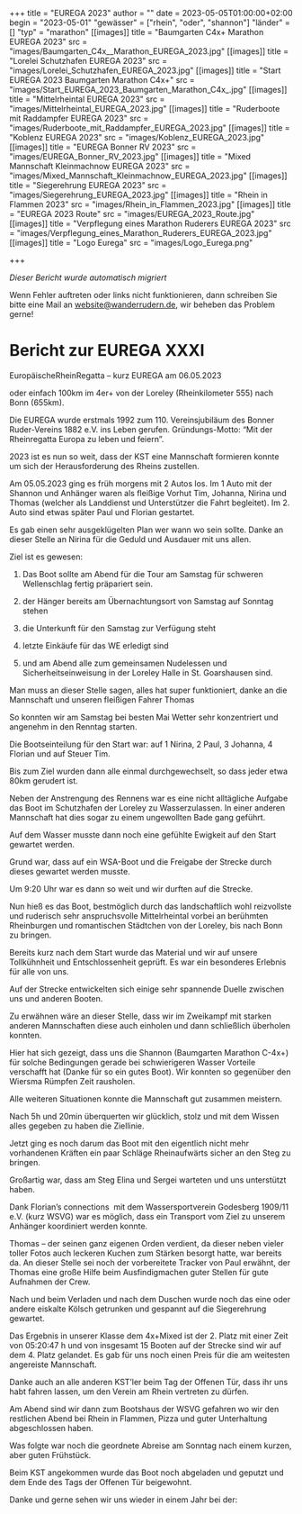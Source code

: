 +++
title = "EUREGA 2023"
author = ""
date = 2023-05-05T01:00:00+02:00
begin = "2023-05-01"
"gewässer" = ["rhein", "oder", "shannon"]
"länder" = []
"typ" = "marathon"
[[images]]
title = "Baumgarten C4x+ Marathon EUREGA 2023"
src = "images/Baumgarten_C4x__Marathon_EUREGA_2023.jpg"
[[images]]
title = "Lorelei Schutzhafen EUREGA 2023"
src = "images/Lorelei_Schutzhafen_EUREGA_2023.jpg"
[[images]]
title = "Start EUREGA 2023 Baumgarten Marathon C4x+"
src = "images/Start_EUREGA_2023_Baumgarten_Marathon_C4x_.jpg"
[[images]]
title = "Mittelrheintal EUREGA 2023"
src = "images/Mittelrheintal_EUREGA_2023.jpg"
[[images]]
title = "Ruderboote mit Raddampfer EUREGA 2023"
src = "images/Ruderboote_mit_Raddampfer_EUREGA_2023.jpg"
[[images]]
title = "Koblenz EUREGA 2023"
src = "images/Koblenz_EUREGA_2023.jpg"
[[images]]
title = "EUREGA Bonner RV 2023"
src = "images/EUREGA_Bonner_RV_2023.jpg"
[[images]]
title = "Mixed Mannschaft Kleinmachnow EUREGA 2023"
src = "images/Mixed_Mannschaft_Kleinmachnow_EUREGA_2023.jpg"
[[images]]
title = "Siegerehrung EUREGA 2023"
src = "images/Siegerehrung_EUREGA_2023.jpg"
[[images]]
title = "Rhein in Flammen 2023"
src = "images/Rhein_in_Flammen_2023.jpg"
[[images]]
title = "EUREGA 2023 Route"
src = "images/EUREGA_2023_Route.jpg"
[[images]]
title = "Verpflegung eines Marathon Ruderers EUREGA 2023"
src = "images/Verpflegung_eines_Marathon_Ruderers_EUREGA_2023.jpg"
[[images]]
title = "Logo Eurega"
src = "images/Logo_Eurega.png"

+++


*Dieser Bericht wurde automatisch migriert*

Wenn Fehler auftreten oder links nicht funktionieren, dann schreiben Sie bitte eine Mail an website@wanderrudern.de, wir beheben das Problem gerne!



# Bericht zur EUREGA XXXI


EuropäischeRheinRegatta – kurz EUREGA am 06.05.2023

oder einfach 100km im 4er+ von der Loreley (Rheinkilometer 555) nach Bonn (655km).

Die EUREGA wurde erstmals 1992 zum 110. Vereinsjubiläum des Bonner Ruder-Vereins 1882 e.V. ins Leben gerufen. Gründungs-Motto: “Mit der Rheinregatta Europa zu leben und feiern”.

2023 ist es nun so weit, dass der KST eine Mannschaft formieren konnte um sich der Herausforderung des Rheins zustellen.

Am 05.05.2023 ging es früh morgens mit 2 Autos los. Im 1 Auto mit der Shannon und Anhänger waren als fleißige Vorhut Tim, Johanna, Nirina und Thomas (welcher als Landdienst und Unterstützer die Fahrt begleitet). Im 2. Auto sind etwas später Paul und Florian gestartet.

Es gab einen sehr ausgeklügelten Plan wer wann wo sein sollte. Danke an dieser Stelle an Nirina für die Geduld und Ausdauer mit uns allen.

Ziel ist es gewesen:

1. Das Boot sollte am Abend für die Tour am Samstag für schweren Wellenschlag fertig präpariert sein.

2. der Hänger bereits am Übernachtungsort von Samstag auf Sonntag stehen

3. die Unterkunft für den Samstag zur Verfügung steht

4. letzte Einkäufe für das WE erledigt sind

5. und am Abend alle zum gemeinsamen Nudelessen und Sicherheitseinweisung in der Loreley Halle in St. Goarshausen sind.

Man muss an dieser Stelle sagen, alles hat super funktioniert, danke an die Mannschaft und unseren fleißigen Fahrer Thomas

So konnten wir am Samstag bei besten Mai Wetter sehr konzentriert und angenehm in den Renntag starten.

Die Bootseinteilung für den Start war: auf 1 Nirina, 2 Paul, 3 Johanna, 4 Florian und auf Steuer Tim.

Bis zum Ziel wurden dann alle einmal durchgewechselt, so dass jeder etwa 80km gerudert ist.

Neben der Anstrengung des Rennens war es eine nicht alltägliche Aufgabe das Boot im Schutzhafen der Loreley zu Wasserzulassen. In einer anderen Mannschaft hat dies sogar zu einem ungewollten Bade gang geführt.

Auf dem Wasser musste dann noch eine gefühlte Ewigkeit auf den Start gewartet werden.

Grund war, dass auf ein WSA-Boot und die Freigabe der Strecke durch dieses gewartet werden musste.

Um 9:20 Uhr war es dann so weit und wir durften auf die Strecke.

Nun hieß es das Boot, bestmöglich durch das landschaftlich wohl reizvollste und ruderisch sehr anspruchsvolle Mittelrheintal vorbei an berühmten Rheinburgen und romantischen Städtchen von der Loreley, bis nach Bonn zu bringen.

Bereits kurz nach dem Start wurde das Material und wir auf unsere Tollkühnheit und Entschlossenheit geprüft. Es war ein besonderes Erlebnis für alle von uns.

Auf der Strecke entwickelten sich einige sehr spannende Duelle zwischen uns und anderen Booten.

Zu erwähnen wäre an dieser Stelle, dass wir im Zweikampf mit starken anderen Mannschaften diese auch einholen und dann schließlich überholen konnten.

Hier hat sich gezeigt, dass uns die Shannon (Baumgarten Marathon C-4x+) für solche Bedingungen gerade bei schwierigeren Wasser Vorteile verschafft hat (Danke für so ein gutes Boot). Wir konnten so gegenüber den Wiersma Rümpfen Zeit rausholen.

Alle weiteren Situationen konnte die Mannschaft gut zusammen meistern.

Nach 5h und 20min überquerten wir glücklich, stolz und mit dem Wissen alles gegeben zu haben die Ziellinie.

Jetzt ging es noch darum das Boot mit den eigentlich nicht mehr vorhandenen Kräften ein paar Schläge Rheinaufwärts sicher an den Steg zu bringen.

Großartig war, dass am Steg Elina und Sergei warteten und uns unterstützt haben.

Dank Florian’s connections  mit dem Wassersportverein Godesberg 1909/11 e.V. (kurz WSVG) war es möglich, dass ein Transport vom Ziel zu unserem Anhänger koordiniert werden konnte.

Thomas – der seinen ganz eigenen Orden verdient, da dieser neben vieler toller Fotos auch leckeren Kuchen zum Stärken besorgt hatte, war bereits da. An dieser Stelle sei noch der vorbereitete Tracker von Paul erwähnt, der Thomas eine große Hilfe beim Ausfindigmachen guter Stellen für gute Aufnahmen der Crew.

Nach und beim Verladen und nach dem Duschen wurde noch das eine oder andere eiskalte Kölsch getrunken und gespannt auf die Siegerehrung gewartet.

Das Ergebnis in unserer Klasse dem 4x+Mixed ist der 2. Platz mit einer Zeit von 05:20:47 h und von insgesamt 15 Booten auf der Strecke sind wir auf dem 4. Platz gelandet. Es gab für uns noch einen Preis für die am weitesten angereiste Mannschaft.

Danke auch an alle anderen KST’ler beim Tag der Offenen Tür, dass ihr uns habt fahren lassen, um den Verein am Rhein vertreten zu dürfen.

Am Abend sind wir dann zum Bootshaus der WSVG gefahren wo wir den restlichen Abend bei Rhein in Flammen, Pizza und guter Unterhaltung abgeschlossen haben.

Was folgte war noch die geordnete Abreise am Sonntag nach einem kurzen, aber guten Frühstück.

Beim KST angekommen wurde das Boot noch abgeladen und geputzt und dem Ende des Tags der Offenen Tür beigewohnt.

Danke und gerne sehen wir uns wieder in einem Jahr bei der: